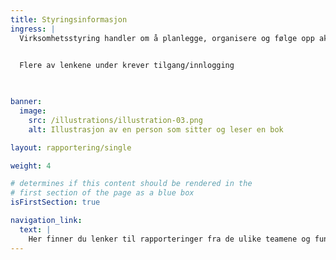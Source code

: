 ```yaml
---
title: Styringsinformasjon
ingress: |
  Virksomhetsstyring handler om å planlegge, organisere og følge opp aktiviteter evt. sette tiltak slik at vi når målene våre på en effektiv og målrettet måte. Det handler om resultatoppfølging, ta beslutninger, sette nye strategier eller prioriteringer, og sørge for at alle i avdelingen jobber mot de samme målene. Dette inkluderer både økonomistyring, ledelse og evaluering av hvordan ting går slik at vi kan forbedre oss og justere kursen om nødvendig. Relevant styringsdokumentasjon for avdelingen finner du her.
  

  Flere av lenkene under krever tilgang/innlogging

  

banner:
  image:
    src: /illustrations/illustration-03.png
    alt: Illustrasjon av en person som sitter og leser en bok

layout: rapportering/single

weight: 4

# determines if this content should be rendered in the
# first section of the page as a blue box
isFirstSection: true

navigation_link:
  text: |
    Her finner du lenker til rapporteringer fra de ulike teamene og funksjonene i avdelingen.
---
```

